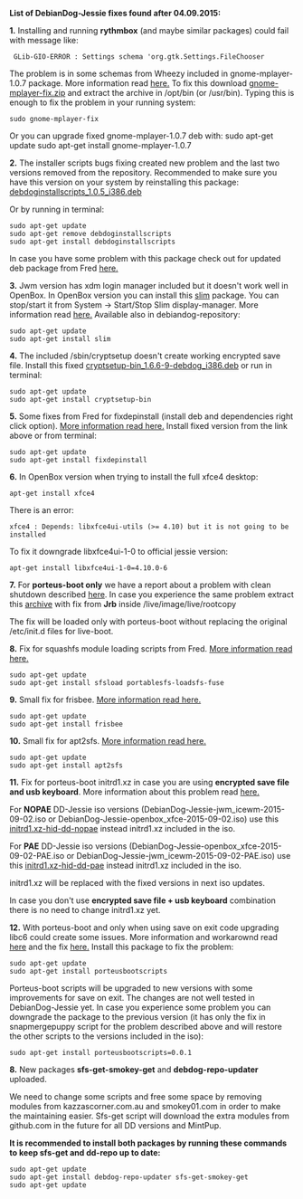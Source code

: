 **List of DebianDog-Jessie fixes found after 04.09.2015:**

**1.** Installing and running **rythmbox** (and maybe similar packages) could fail with message like:
```
 GLib-GIO-ERROR : Settings schema 'org.gtk.Settings.FileChooser
```
The problem is in some schemas from Wheezy included in gnome-mplayer-1.0.7 package. More information read [here.](http://murga-linux.com/puppy/viewtopic.php?p=863936#863936) To fix this download [gnome-mplayer-fix.zip](http://murga-linux.com/puppy/viewtopic.php?mode=attach&id=90533) and extract the archive in /opt/bin (or /usr/bin). Typing this is enough to fix the problem in your running system:
```
sudo gnome-mplayer-fix
```
Or you can upgrade fixed gnome-mplayer-1.0.7 deb with:
    sudo apt-get update
    sudo apt-get install gnome-mplayer-1.0.7

**2.** The installer scripts bugs fixing created new problem and the last two versions removed from the repository. 
Recommended to make sure you have this version on your system by reinstalling this package: [debdoginstallscripts_1.0.5_i386.deb](http://kazzascorner.com.au/saintless/DebianDog/DebianDog-Jessie/Packages/Included/debdoginstallscripts_1.0.5_i386.deb)

Or by running in terminal:
```
sudo apt-get update
sudo apt-get remove debdoginstallscripts
sudo apt-get install debdoginstallscripts
```
In case you have some problem with this package check out for updated deb package from Fred [here.](http://murga-linux.com/puppy/viewtopic.php?p=877300&sid=7a08609033f6af763ab2acf4c3941c8c#877300)

**3.** Jwm version has xdm login manager included but it doesn't work well in OpenBox.
In OpenBox version you can install this [slim](http://kazzascorner.com.au/saintless/DebianDog/DebianDog-Jessie/Packages/Extra/slim_1.3.6-4-ddjessie_i386.deb) package.
You can stop/start it from System -> Start/Stop Slim display-manager. More information read [here.](http://murga-linux.com/puppy/viewtopic.php?p=869164#869164) Available also in debiandog-repository:
```
sudo apt-get update
sudo apt-get install slim
```

**4.** The included /sbin/cryptsetup doesn't create working encrypted save file. Install this fixed  [cryptsetup-bin_1.6.6-9-debdog_i386.deb](http://kazzascorner.com.au/saintless/DebianDog/DebianDog-Jessie/Packages/Mod/cryptsetup-bin_1.6.6-9-debdog_i386.deb) or run in terminal:
```
sudo apt-get update
sudo apt-get install cryptsetup-bin
```

**5.** Some fixes from Fred for fixdepinstall (install deb and dependencies right click option).
[More information read here.](http://murga-linux.com/puppy/viewtopic.php?p=871384#871384)
Install fixed version from the link above or from terminal:
```
sudo apt-get update
sudo apt-get install fixdepinstall
```

**6.** In OpenBox version when trying to install the full xfce4 desktop:
```
apt-get install xfce4	
```

There is an error:
```
xfce4 : Depends: libxfce4ui-utils (>= 4.10) but it is not going to be installed	
```
To fix it downgrade libxfce4ui-1-0 to official jessie version:
```
apt-get install libxfce4ui-1-0=4.10.0-6	
```
**7.** For **porteus-boot only** we have a report about a problem with clean shutdown described [here](http://murga-linux.com/puppy/viewtopic.php?p=876371#876371). In case you experience the same problem extract this [archive](http://murga-linux.com/puppy/viewtopic.php?mode=attach&id=92743) with fix from **Jrb** inside /live/image/live/rootcopy

The fix will be loaded only with porteus-boot without replacing the original /etc/init.d files for live-boot.

**8.** Fix for squashfs module loading scripts from Fred. [More information read here.](http://murga-linux.com/puppy/viewtopic.php?p=878996#878996)
```
sudo apt-get update
sudo apt-get install sfsload portablesfs-loadsfs-fuse
```

**9.** Small fix for frisbee. [More information read here.](http://murga-linux.com/puppy/viewtopic.php?p=883158&sid=3588429564754e676ce49df134d930a8#883158)
```
sudo apt-get update
sudo apt-get install frisbee
```

**10.** Small fix for apt2sfs. [More information read here.](http://murga-linux.com/puppy/viewtopic.php?p=885536&sid=e09b92e591e85bcc4632168abdb32e5b#885536)
```
sudo apt-get update
sudo apt-get install apt2sfs
```

**11.** Fix for porteus-boot initrd1.xz in case you are using **encrypted save file and usb keyboard**. More information about this problem read [here.](http://murga-linux.com/puppy/viewtopic.php?p=885874&sid=a1a579b99b8a00be9a2b36bc9a227635#885874)

For **NOPAE** DD-Jessie iso versions (DebianDog-Jessie-jwm_icewm-2015-09-02.iso or DebianDog-Jessie-openbox_xfce-2015-09-02.iso) use this [initrd1.xz-hid-dd-nopae](https://github.com/DebianDog/Jessie/releases/download/v.0.1/initrd1.xz-hid-dd-nopae) instead initrd1.xz included in the iso.

For **PAE** DD-Jessie iso versions (DebianDog-Jessie-openbox_xfce-2015-09-02-PAE.iso or DebianDog-Jessie-jwm_icewm-2015-09-02-PAE.iso) use this [initrd1.xz-hid-dd-pae](https://github.com/DebianDog/Jessie/releases/download/v.0.1/initrd1.xz-hid-dd-pae) instead initrd1.xz included in the iso.

initrd1.xz will be replaced with the fixed versions in next iso updates.

In case you don't use **encrypted save file + usb keyboard** combination there is no need to change initrd1.xz yet.

**12.** With porteus-boot and only when using save on exit code upgrading libc6 could create some issues. More information and workarownd read [here](http://murga-linux.com/puppy/viewtopic.php?p=889934&sid=00f59036fe7b1df6f8bc7168fe1df597#889934) and the fix [here.](http://murga-linux.com/puppy/viewtopic.php?p=890342&sid=00f59036fe7b1df6f8bc7168fe1df597#890342)
Install this package to fix the problem:
```
sudo apt-get update
sudo apt-get install porteusbootscripts

```
Porteus-boot scripts will be upgraded to new versions with some improvements for save on exit. The changes are not well tested in DebianDog-Jessie yet. In case you experience some problem you can downgrade the package to the previous version (it has only the fix in snapmergepuppy script for the problem described above and will restore the other scripts to the versions included in the iso):
```
sudo apt-get install porteusbootscripts=0.0.1

```

**8.** New packages **sfs-get-smokey-get** and **debdog-repo-updater** uploaded.

We need to change some scripts and free some space by removing modules from kazzascorner.com.au and smokey01.com in order to make the maintaining easier. Sfs-get script will download the extra modules from github.com in the future for all DD versions and MintPup.

**It is recommended to install both packages by running these commands to keep sfs-get and dd-repo up to date:**
```
sudo apt-get update
sudo apt-get install debdog-repo-updater sfs-get-smokey-get
sudo apt-get update
```
